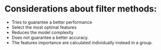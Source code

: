 # Considerations about filter methods:
 - Tries to guarantee a better performance
 - Select the most optimal features
 - Reduces the model complexity
 - Does not guarantee a better accuracy.
 - The features importance are calculated individually instead in a group.
